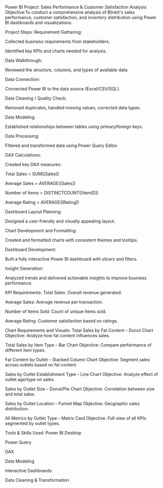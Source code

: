 Power BI Project: Sales Performance & Customer Satisfaction Analysis
Objective:To conduct a comprehensive analysis of Blinkit's sales performance, customer satisfaction, and inventory distribution using Power BI dashboards and visualizations.

Project Steps:
Requirement Gathering:


Collected business requirements from stakeholders.


Identified key KPIs and charts needed for analysis.


Data Walkthrough:


Reviewed the structure, columns, and types of available data.


Data Connection:


Connected Power BI to the data source (Excel/CSV/SQL).


Data Cleaning / Quality Check:


Removed duplicates, handled missing values, corrected data types.


Data Modeling:


Established relationships between tables using primary/foreign keys.


Data Processing:


Filtered and transformed data using Power Query Editor.


DAX Calculations:


Created key DAX measures:


Total Sales = SUM([Sales])


Average Sales = AVERAGE([Sales])


Number of Items = DISTINCTCOUNT([ItemID])


Average Rating = AVERAGE([Rating])


Dashboard Layout Planning:


Designed a user-friendly and visually appealing layout.


Chart Development and Formatting:


Created and formatted charts with consistent themes and tooltips.


Dashboard Development:


Built a fully interactive Power BI dashboard with slicers and filters.


Insight Generation:


Analyzed trends and delivered actionable insights to improve business performance.



KPI Requirements:
Total Sales: Overall revenue generated.


Average Sales: Average revenue per transaction.


Number of Items Sold: Count of unique items sold.


Average Rating: Customer satisfaction based on ratings.



Chart Requirements and Visuals:
Total Sales by Fat Content – Donut Chart
 Objective: Analyze how fat content influences sales.


Total Sales by Item Type – Bar Chart
 Objective: Compare performance of different item types.


Fat Content by Outlet – Stacked Column Chart
 Objective: Segment sales across outlets based on fat content.


Sales by Outlet Establishment Type – Line Chart
 Objective: Analyze effect of outlet age/type on sales.


Sales by Outlet Size – Donut/Pie Chart
 Objective: Correlation between size and total sales.


Sales by Outlet Location – Funnel Map
 Objective: Geographic sales distribution.


All Metrics by Outlet Type – Matrix Card
 Objective: Full view of all KPIs segmented by outlet types.



Tools & Skills Used:
Power BI Desktop


Power Query


DAX


Data Modeling


Interactive Dashboards


Data Cleaning & Transformation


